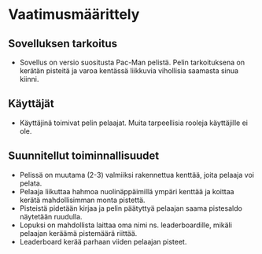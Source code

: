# Vaatimusmäärittely

## Sovelluksen tarkoitus
- Sovellus on versio suositusta Pac-Man pelistä. Pelin tarkoituksena on kerätän pisteitä ja varoa kentässä liikkuvia vihollisia saamasta sinua kiinni. 

## Käyttäjät
- Käyttäjinä toimivat pelin pelaajat. Muita tarpeellisia rooleja käyttäjille ei ole.
 
## Suunnitellut toiminnallisuudet
- Pelissä on muutama (2-3) valmiiksi rakennettua kenttää, joita pelaaja voi pelata. 
- Pelaaja liikuttaa hahmoa nuolinäppäimillä ympäri kenttää ja koittaa kerätä mahdollisimman monta pistettä. 
- Pisteistä pidetään kirjaa ja pelin päätyttyä pelaajan saama pistesaldo näytetään ruudulla. 
- Lopuksi on mahdollista laittaa oma nimi ns. leaderboardille, mikäli pelaajan keräämä pistemäärä riittää.
- Leaderboard kerää parhaan viiden pelaajan pisteet.
